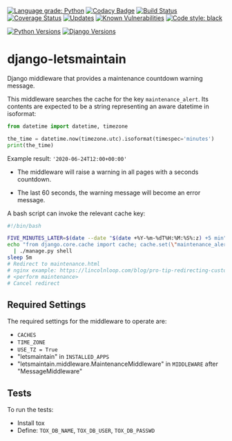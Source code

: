 [![Language grade: Python](https://img.shields.io/lgtm/grade/python/g/raratiru/django-letsmaintain.svg?logo=lgtm&logoWidth=18)](https://lgtm.com/projects/g/raratiru/django-letsmaintain/context:python)
[![Codacy Badge](https://api.codacy.com/project/badge/Grade/61b3e157f170421ca3388f83567a873a)](https://www.codacy.com/app/raratiru/django-letsmaintain?utm_source=github.com&amp;utm_medium=referral&amp;utm_content=raratiru/django-letsmaintain&amp;utm_campaign=Badge_Grade)
[![Build Status](https://travis-ci.com/raratiru/django-letsmaintain.svg?branch=master)](https://travis-ci.com/raratiru/django-letsmaintain)
[![Coverage Status](https://coveralls.io/repos/github/raratiru/django-letsmaintain/badge.svg?branch=master)](https://coveralls.io/github/raratiru/django-letsmaintain?branch=master)
[![Updates](https://pyup.io/repos/github/raratiru/django-letsmaintain/shield.svg)](https://pyup.io/repos/github/raratiru/django-letsmaintain/)
[![Known Vulnerabilities](https://snyk.io/test/github/raratiru/django-letsmaintain/badge.svg?targetFile=test_setup%2Frequirements.txt)](https://snyk.io/test/github/raratiru/django-letsmaintain?targetFile=test_setup%2Frequirements.txt)
[![Code style: black](https://img.shields.io/badge/code%20style-black-000000.svg)](https://github.com/ambv/black)

[![Python Versions](https://img.shields.io/badge/Python-3.7%20|%203.8-%236600cc)](https://docs.djangoproject.com/en/dev/faq/install/#what-python-version-can-i-use-with-django)
[![Django Versions](https://img.shields.io/badge/Django-2.2%20|%203.0-brown.svg)](https://www.djangoproject.com/download/)

# django-letsmaintain
Django middleware that provides a maintenance countdown warning message.


This middleware searches the cache for the key `maintenance_alert`. Its contents are expected to be a string representing an aware datetime in isoformat:

```python
from datetime import datetime, timezone

the_time = datetime.now(timezone.utc).isoformat(timespec='minutes')
print(the_time)
```
Example result: `'2020-06-24T12:00+00:00'`

* The middleware will raise a warning in all pages with a seconds countdown.

* The last 60 seconds, the warning message will become an error message.

A bash script can invoke the relevant cache key:

```bash
#!/bin/bash

FIVE_MINUTES_LATER=$(date --date "$(date +%Y-%m-%dT%H:%M:%S%:z) +5 min" --iso-8601=minutes)
echo "from django.core.cache import cache; cache.set(\"maintenance_alert\", \"$FIVE_MINUTES_LATER\")" \
  | ./manage.py shell
sleep 5m
# Redirect to maintenance.html
# nginx example: https://lincolnloop.com/blog/pro-tip-redirecting-custom-nginx-maintenance-page/
# <perform maintenance>
# Cancel redirect
```

## Required Settings
The required settings for the middleware to operate are:

* `CACHES`
* `TIME_ZONE`
* `USE_TZ = True`
* "letsmaintain" in `INSTALLED_APPS`
* "letsmaintain.middleware.MaintenanceMiddleware" in `MIDDLEWARE` after "MessageMiddleware"

## Tests

To run the tests:

* Install tox
* Define: `TOX_DB_NAME`, `TOX_DB_USER`, `TOX_DB_PASSWD`
